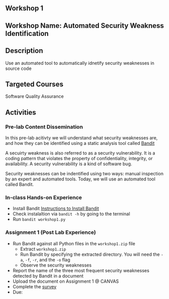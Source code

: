 ## Workshop 1 

## Workshop Name: Automated Security Weakness Identification 

## Description 

Use an automated tool to automatically idnetify security weaknesses in source code 

## Targeted Courses 

Software Quality Assurance 

## Activities 

### Pre-lab Content Dissemination 

In this pre-lab acitivty we will understand what security weaknesses are, and how they can be identified using a 
static analysis tool called [Bandit](https://bandit.readthedocs.io/en/latest/) 

A secuirty weakness is also referred to as a security vulnerability. It is a coding pattern that violates the property 
of confidentiality, integrity, or availability. A security vulnerability is a kind of software bug. 

Security weaknesses can be indentified using two ways: manual inspection by an expert and automated tools. Today, we will use an automated tool called Bandit. 

### In-class Hands-on Experience 

- Install Bandit [Instructions to Install Bandit](https://bandit.readthedocs.io/en/latest/start.html#installation)
- Check instalaltion via `bandit -h` by going to the terminal 
- Run `bandit workshop1.py` 

### Assignment 1 (Post Lab Experience) 
- Run Bandit against all Python files in the `workshop1.zip` file 
  - Extract `workshop1.zip` 
  - Run Bandit by specifying the extracted directory. You will need the `-a`, `-f`, `-r`, and the `-o` flag 
  - Observe the security weaknesses 
- Report the name of the three most frequent security weaknesses detected by Bandit in a document 
- Upload the document on Assignment 1 @ CANVAS  
- Complete the [survey](https://auburn.qualtrics.com/jfe/form/SV_3C2YB8CeV2IWlN4)
- Due: 